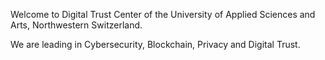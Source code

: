 Welcome to Digital Trust Center of the University of Applied Sciences and Arts, Northwestern Switzerland.

We are leading in Cybersecurity, Blockchain, Privacy and Digital Trust. 

